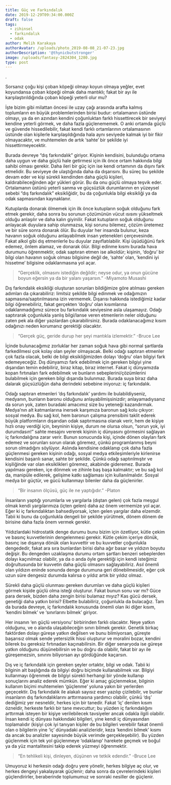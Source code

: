 ```yaml
---
title: Güç ve Farkındalık
date: 2019-12-29T09:34:00.000Z
draft: false
tags:
  - zihinsel
  - farkındalık
  - odak
author: Melih Karakaya
authorAvatar: /uploads/photo_2019-08-08_21-07-23.jpg
authorDescription: '@thynicbutstronger'
image: /uploads/fantasy-2824304_1280.jpg
type: post
---
```

.

Sorsanız çoğu kişi çoban köpeği olmayı koyun olmaya yeğler, evet koyundansa çoban köpeği olmak daha mantıklı; fakat bir ayı ile karşılaştırıldığında çoban köpeği yeterli olur mu?

İşte bizim gibi milattan öncesi ile uzay çağı arasında arafta kalmış toplumların en büyük problemlerinden birisi budur: ortalamanın üstünde olmayı, ya da en azından kendini çoğunluktan farklı hissettirecek bir seviyeyi kendine yeterli görmek, ve daha fazla güçlenememek. O anki ortamda güçlü ve güvende hissedilebilir, fakat kendi farklı ortamlarının ortalamasının üstünde olan kişilerle karşılaşıldığında hala aynı seviyede kalmak iyi bir fikir olmayacaktır, ve muhtemelen de artık ‘sahte’ bir şekilde iyi hissettirmeyecektir.

Burada devreye “dış farkındalık” giriyor. Kişinin kendisini, bulunduğu ortama daha uygun ve daha güçlü hale getirmesi için ilk önce ortam hakkında bilgi sahibi olması gerekir. Daha ileri bir güç için ise kendi ortamının da dışını fark etmelidir. Bu seviyeye de ulaştığında daha da dışarısını. Bu süreç bu şekilde devam eder ve kişi sürekli kendinden daha güçlü kişileri, kaldırabileceğinden ağır yükleri görür. Bu da onu güçlü olmaya teşvik eder. Ortalamanın üstünü yeterli sanma ve güçsüzlük durumlarının en yüzeysel sebebi “dış farkındalık” eksikliğidir, bu da çoğunlukla bilgi eksikliği ya da odak sapmasından kaynaklanır.

Kutuplarda donarak ölmemek için ilk önce kutupların soğuk olduğunu fark etmek gerekir, daha sonra bu sorunun çözümünün vücut ısısını yükseltmek olduğu anlaşılır ve daha kalın giyinilir. Fakat kutupların soğuk olduğunu anlayacak duyulara sahip olunmazsa, kişi sorunu bilemez, çözüm üretemez ve bir süre sonra donarak ölür. Bu duyular her insanda bulunur, keza havanın soğuk olduğunu anlayabilmek insan yetenekleri çerçevesinde. Fakat alkol gibi dış etmenlerle bu duyular zayıflatılabilir. Kişi üşüdüğünü fark edemez, önlem alamaz, ve donarak ölür. Bilgi edinme kısmı burada hava durumunu öğrenmektir, odak saptıran etmen ise alkoldür; kişinin, ‘doğru’ bir bilgi olan havanın soğuk olması bilgisine değil de, ‘sahte’ olan, ‘kendini iyi hissetme’ bilgisine odaklanmasına yol açar.

> “Gerçeklik, olmasını istediğin değildir; neyse odur, ya onun gücüne boyun eğersin ya da bir yalanı yaşarsın.” -Miyamoto Musashi

Dış farkındalık eksikliği oluşturan sorunları bildiğimize göre atılması gereken adımları da çıkarabiliriz: limitsiz şekilde bilgi edinmek ve odağımızın sapmasına/saptırılmasına izin vermemek. Dışarısı hakkında istediğimiz kadar bilgi öğrenebiliriz, fakat gerçekten ‘doğru’ olan kısımlarına odaklanmadığımız sürece bu farkındalık seviyesine asla ulaşamayız. Odağı saptırarak çoğunlukla yanlış bilgi/lanse veren etmenlerin neler olduğunu zaten pek ala diğer yazılardan çıkarabilirsiniz. Burada odaklanacağımız kısım odağınızı neden korumanız gerektiği olacaktır.

> “Gerçek güç, geride durup her şeyi mantıkla izlemektir.” -Bruce Lee

İçinde bulunacağımız zorluklar her zaman soğuk hava gibi normal şartlarda farkedilmesi çok kolay olan şeyler olmayacak. Belki odağı saptıran etmenler çok fazla olacak, belki de bilgi eksikliğimizden dolayı ‘doğru’ olan bilgiyi fark edemeyeceğiz. Dış dünyamızı fark edebilmek için gereken bilgiyi yine dışarıdan temin edebiliriz, biraz kitap, biraz internet. Fakat iç dünyamızda kopan fırtınaları fark edebilmek ve bunların sebeplerini/çözümlerini bulabilmek için gereken bilgi dışarıda bulunmaz. Burada suya biraz daha dalarak güçsüzlüğün daha derindeki sebebine iniyoruz: iç farkındalık.

Odağı saptıran etmenleri ‘dış farkındalık’ yardımı ile bulabildiyseniz, medyanın, bunların baronu olduğunu anlayabilmişsinizdir; anlayamadıysanız da sorun yok, zaten buradaki amacımız size bu yeteneği kazandırmak. Medya’nın alt katmanlarına inersek karşımıza baronun sağ kolu çıkıyor: sosyal medya. Bu sağ kol, hem baronun çalışma prensibini taklit ederek büyük platformların dışarıdan odak saptırmasına olanak verir, hem de kişiye hızlı onay verdiği için, beyninin kişiye, durum ne olursa olsun, “sorun yok, iyi durumdasın!” sahte mesajını vererek kişinin iç dünyasını görmesini sağlayan iç farkındalığına zarar verir. Bunun sonucunda kişi, içinde dönen olayları fark edemez ve sorunları sorun olarak göremez, çünkü programlanmış beyni sorun olmadığını söylüyor. Aslında kendisine odaklanıp çok daha fazla güçlenmesi gereken kişinin odağı, sosyal medya etkileşimleriyle kirlenirse kendisini başarılı sanar, sahte bir şekilde. Çünkü odağı saptırılmıştır ve kişiliğinde var olan eksiklikleri göremez, akabinde gideremez. Burada yapılması gereken, içe dönmek ve zihinle baş başa kalmaktır; ve bu sağ kol da, manipüle edilerek, gelişime katkı sağlaması için kullanılmalıdır. Sosyal medya bir güçtür, ve gücü kullanmayı bilenler daha da güçlenirler.

> “Bir insanın ölçüsü, güç ile ne yaptığıdır.” -Platon

İnsanların yaptığı yorumlarla ve yargılarla (dıştan gelen) çok fazla meşgul olmak kendi yargılarımıza (içten gelen) daha az önem vermemize yol açar. Eğer ki iç farkındalıktan bahsediyorsak, içten gelen yargılar daha elzemdir. Tabii ki bunu da çoğunlukla dengeli bir şekilde yürütmek, dönem dönem de birisine daha fazla önem vermek gerekir.

Yıldızlardaki hidrostatik denge durumu bunu bizim için özetliyor, kütle çekim ve basınç kuvvetlerinin dengelenmesi gerekir. Kütle çekim içeriye dönük, basınç ise dışarıya dönük olan kuvvettir ve bu kuvvetler çoğunlukla dengededir, fakat ara sıra bunlardan birisi daha ağır basar ve yıldızın boyutu değişir. Bu dengeden uzaklaşma durumu ortam şartları benzeri sebeplerden dolayı kaçınılmaz olabilir, ya da o anda öyle gerektiği için kendi isteğimiz doğrultusunda bir kuvvetin daha güçlü olmasını sağlayabiliriz. Asıl önemli olan yıldızın eninde sonunda denge durumuna geri dönebilmesidir, eğer çok uzun süre dengesiz durumda kalırsa o yıldız artık bir yıldız olmaz.

Sürekli daha güçlü olunması gereken durumları ve daha güçlü kişileri görmek kişide güçlü olma isteği oluşturur. Fakat bunun sonu var mı? Güce para dersek, bizden daha zengin birisi bulamaz mıyız? Kas gücü dersek, genetiği daha yatkın birisi? Elbette bulabiliriz, çoğunlukla da bulacağız. Tam da burada devreye, iç farkındalık konusunda önemli olan iki diğer kısım, ‘kendini bilmek’ ve ‘sınırlarını bilmek’ giriyor.

Her insanın ‘en güçlü versiyonu’ birbirinden farklı olacaktır. Neye yatkın olduğunu, ve o alanda ulaşabileceğin sınırı bilmek gerekir. Genetik birkaç faktörden dolayı güreşe yatkın değilsen ve bunu bilmiyorsan, güreşte başarısız olmak sende yetersizlik hissi oluşturur ve moralini bozar, kendini bilerek bu gereksiz fırtınadan kaçınabilirsin. Bir diğer senaryoda ise güreşe yatkın olduğunu düşünebilirsin ve bu doğru da olabilir, fakat bir ayı ile güreşemezsin, sınırını biliyorsan ayı gördüğünde kaçarsın.

Dış ve iç farkındalık için gereken şeyler ortaktır, bilgi ve odak. Tabii ki bilginin alt başlığında da bilgiyi doğru biçimde kullanabilmek var. Bilgiyi kullanmayı öğrenmek de bilgiyi sürekli herhangi bir yönde kullanıp sonuçlarını analiz ederek mümkün. Eğer ki amaç güçlenmekse, bilginin kullanım biçimi muhtemelen ‘güçlenme’ yoluna yakın bir yerlerden geçecektir. Dış farkındalık ile alakalı sayısız eser yazılıp çizilebilir, ve bunlar insanların dış farkındalıklarını arttırmasına yardımcı olabilir, çünkü ‘dış’ dediğimiz yer nesneldir, herkes için bir tanedir. Fakat ‘iç’ denilen kısım özneldir, herkeste farklı bir tane mevcuttur; bu yüzden iç farkındalığını arttırmak isteyen bir kişiye verilebilecek tavsiyeler ancak odakla ilgili olabilir. İnsan kendi iç dünyası hakkındaki bilgileri, yine kendi iç dünyasından toplamalıdır (kişiyi çok iyi tanıyan kişiler de bu bilgileri verebilir fakat önemli olan o bilgilerin yine ‘iç’ dünyadaki analizleridir, keza ‘kendini bilmek’ kısmı da ancak bu analizler sayesinde büyük verimde gerçekleşebilir). Bu yüzden güçlenmek için tek yol güçlenmeye ‘odaklanıp’ harekete geçmek ve boğul ya da yüz mantalitesini takip ederek yüzmeyi öğrenmektir.

> “En tehlikeli kişi, dinleyen, düşünen ve tetkik edendir.” -Bruce Lee

Umuyoruz ki herkesin odağı doğru yere yönelir, herkes bilgiye aç olur, ve herkes dengeyi yakalayarak güçlenir; daha sonra da çevrelerindeki kişileri güçlendirirler, beraberinde toplumumuz ve sonraki nesiller de güçlenir.
